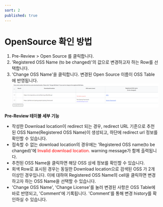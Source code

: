```yaml
---
sort: 2
published: true
---
```


# OpenSource 확인 방법
1. Pre-Review > Open Source 를 클릭합니다.
2. 'Registered OSS Name (to be changed)'의 값으로 변경하고자 하는 Row를 선택합니다.
3. 'Change OSS Name'을 클릭합니다. 변경된 Open Source 이름이 OSS Table에 반영됩니다.
![PreReviewLicense](../../images/common/pre_review/pre_review_opensource.png)

**Pre-Review 테이블 세부 기능**
- 작성한 Download location이 redirect 되는 경우, redirect URL 기준으로 추천된 OSS Name(Registered OSS Name)이 생성되고,
  하단에 redirect url 정보를 확인할 수 있습니다.
- 접속할 수 없는 download location의 경우에는 'Registered OSS name(to be changed)'에 
  <span style="color:red">Invalid download location.</span> warning message가 함께 출력됩니다.
- 추천된 OSS Name을 클릭하면 해당 OSS 상세 정보를 확인할 수 있습니다.
- 회색 Row로 표시된 경우는 동일한 Download location으로 검색된 OSS 가 2개 이상인 경우입니다.
  이에 대하여 Registered OSS Name의 cell을 클릭하면 변경하고자 하는 OSS Name을 선택할 수 있습니다.
- 'Change OSS Name', 'Change License'를 눌러 변경된 사항은 OSS Table에 바로 반영되고, 
  'Comment'에 기록됩니다. 'Comment'를 통해 변경 history를 확인하실 수 있습니다.

  